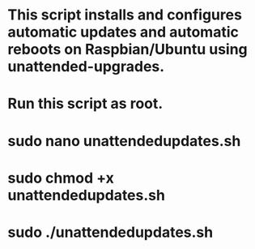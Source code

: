 # This script installs and configures automatic updates and automatic reboots on Raspbian/Ubuntu using unattended-upgrades.
# Run this script as root.
# sudo nano unattendedupdates.sh
# sudo chmod +x unattendedupdates.sh 
# sudo ./unattendedupdates.sh
